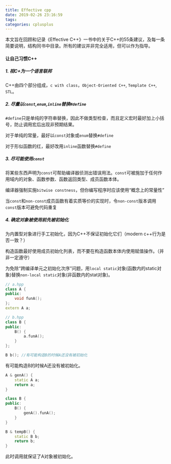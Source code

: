 ```yaml
---
title: Effective cpp
date: 2019-02-26 23:16:59
tags: 
categories: cplusplus
---
```


本文旨在回顾和记录《Effective C++》一书中的关于C++的55条建议，及每一条简要说明，结构同书中目录。所有的建议并非完全适用，但可以作为指导。

#### 让自己习惯C++

##### *1. 视C+为一个语言联邦*

C++由四个部分组成，`c with class`，`Object-Oriented C++`, `Template C++`, `STL`。

##### *2. 尽量以`const`,`enum`,`inline`替换`#define`*

`#define`只是单纯的字符串替换，因此不做类型检查，而且定义宏时最好加上小括号，防止调用宏后出现非预期结果。

对于单纯的常量，最好以`const`对象或`enum`替换`#define`

对于形似函数的红，最好改用`inline`函数替换`#define`

##### *3. 尽可能使用`const`*

将某些东西声明为`const`可帮助编译器侦测出错误用法。`const`可被施加于任何作用域内的对象、函数参数、函数返回类型、成员函数本体。

编译器强制实施`bitwise constness`，但你编写程序时应该使用“概念上的常量性”

当`const`和`non-const`成员函数有着实质等价的实现时，令`non-const`版本调用`const`版本可避免代码重复

##### *4. 确定对象被使用前先被初始化*

为内置型对象进行手工初始化，因为C++不保证初始化它们（modern c++行为是否一致？）

构造函数最好使用成员初始化列表，而不要在构造函数本体内使用赋值操作。（并非一定遵守）

为免除“跨编译单元之初始化次序”问题，用`local static`对象(函数内的static对象)替换`non-local static`对象(非函数内的stat对象)。

```c++
// a.hpp
class A {
public:
    void funA();
};
extern A a;

// b.hpp
class B {
public:
    B() {
        a.funA();
    }
};

B b(); //有可能构造B的时候A还没有被初始化
```

有可能构造B的时候A还没有被初始化。

``` c++
A & genA() {
    static A a;
    return a;
}

class B {
public:
    B() {
        genA().funA();
    }
}

B & tempB() {
    static B b;
    return b;
}
```

此时调用就保证了A对象被初始化。


